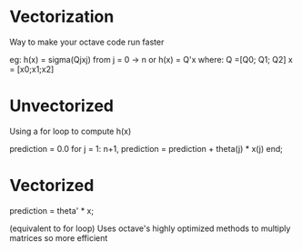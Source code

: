 # Vectorization 
Way to make your octave code run faster

eg: h(x) = sigma(Qjxj) from j = 0 -> n 
 or h(x) = Q'x
where:
Q =[Q0; Q1; Q2]
x = [x0;x1;x2]


# Unvectorized 

Using a for loop to compute h(x)

prediction = 0.0 
for j = 1: n+1,
prediction = prediction + theta(j) * x(j)
end; 

# Vectorized 
prediction = theta' * x;

(equivalent to for loop)
Uses octave's highly optimized methods to multiply matrices so more efficient

  

